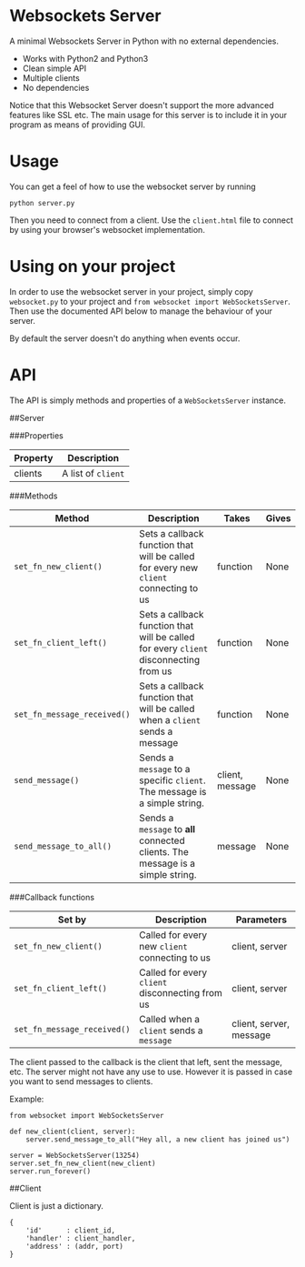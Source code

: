 Websockets Server
=======================

A minimal Websockets Server in Python with no external dependencies.

  * Works with Python2 and Python3
  * Clean simple API
  * Multiple clients
  * No dependencies
  
Notice that this Websocket Server doesn't support the more advanced features
like SSL etc. The main usage for this server is to include it in your program
as means of providing GUI.


Usage
=======================
You can get a feel of how to use the websocket server by running

    python server.py
    
Then you need to connect from a client. Use the `client.html` file to connect
by using your browser's websocket implementation.


Using on your project
=======================
In order to use the websocket server in your project, simply
copy `websocket.py` to your project and `from websocket import WebSocketsServer`.
Then use the documented API below to manage the behaviour of your server.

By default the server doesn't do anything when events occur.


API
=======================

The API is simply methods and properties of a `WebSocketsServer` instance.

##Server

###Properties

| Property | Description          |
|----------|----------------------|
| clients  | A list of `client`   |


###Methods

| Method                      | Description                                                                           | Takes           | Gives |
|-----------------------------|---------------------------------------------------------------------------------------|-----------------|-------|
| `set_fn_new_client()`       | Sets a callback function that will be called for every new `client` connecting to us  | function        | None  |
| `set_fn_client_left()`      | Sets a callback function that will be called for every `client` disconnecting from us | function        | None  |
| `set_fn_message_received()` | Sets a callback function that will be called when a `client` sends a message          | function        | None  |
| `send_message()`            | Sends a `message` to a specific `client`. The message is a simple string.             | client, message | None  |
| `send_message_to_all()`     | Sends a `message` to **all** connected clients. The message is a simple string.       | message         | None  |


###Callback functions

| Set by                      | Description                                       | Parameters              |
|-----------------------------|---------------------------------------------------|-------------------------|
| `set_fn_new_client()`       | Called for every new `client` connecting to us    | client, server          |
| `set_fn_client_left()`      | Called for every `client` disconnecting from us   | client, server          |
| `set_fn_message_received()` | Called when a `client` sends a `message`          | client, server, message |


The client passed to the callback is the client that left, sent the message, etc. The server might not have any use to use. However it is
passed in case you want to send messages to clients.


Example:
````
from websocket import WebSocketsServer

def new_client(client, server):
	server.send_message_to_all("Hey all, a new client has joined us")

server = WebSocketsServer(13254)
server.set_fn_new_client(new_client)
server.run_forever()
````

##Client

Client is just a dictionary.

````
{
	'id'      : client_id,
	'handler' : client_handler,
	'address' : (addr, port)
}
````

